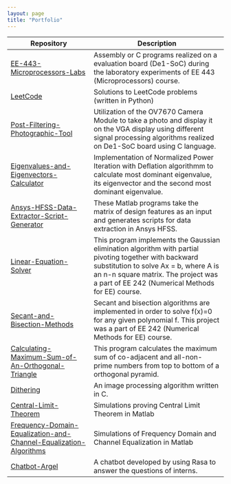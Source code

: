 ```yaml
---
layout: page
title: "Portfolio"
---
```


| Repository       | Description      |
|------------------|------------------|
| [EE-443-Microprocessors-Labs](https://github.com/oakati/EE-443-Microprocessors-Labs)| Assembly or C programs realized on a evaluation board (De1-SoC) during the laboratory experiments of EE 443 (Microprocessors) course. 
| [LeetCode](https://github.com/oakati/LeetCode)                                                                                                                        | Solutions to LeetCode problems (written in Python)       |
| [Post-Filtering-Photographic-Tool](https://github.com/oakati/Post-Filtering-Photographic-Tool)                                                                        | Utilization of the OV7670 Camera Module to take a photo and display it on the VGA display using different signal processing algorithms realized on De1-SoC board using C language.      |
| [Eigenvalues-and-Eigenvectors-Calculator](https://github.com/oakati/Eigenvalues-and-Eigenvectors-Calculator)                                                          | Implementation of Normalized Power Iteration with Deflation algorithmm to calculate most dominant eigenvalue, its eigenvector and the second most dominant eigenvalue. |
| [Ansys-HFSS-Data-Extractor-Script-Generator](https://github.com/oakati/Ansys-HFSS-Data-Extractor-Script-Generator)                                                    | These Matlab programs take the matrix of design features as an input and generates scripts for data extraction in Ansys HFSS.     |
| [Linear-Equation-Solver](https://github.com/oakati/Linear-Equation-Solver)                                                                                            | This program implements the Gaussian elimination algorithm with partial pivoting together with backward substitution to solve Ax = b, where A is an n-n square matrix. The project was a part of EE 242 (Numerical Methods for EE) course.      |
| [Secant-and-Bisection-Methods](https://github.com/oakati/Secant-and-Bisection-Methods)                                                                                | Secant and bisection algorithms are implemented in order to solve f(x)=0 for any given polynomial f. This project was a part of EE 242 (Numerical Methods for EE) course.      |
| [Calculating-Maximum-Sum-of-An-Orthogonal-Triangle](https://github.com/oakati/Calculating-Maximum-Sum-of-An-Orthogonal-Triangle)                                      | This program calculates the maximum sum of co-adjacent and all-non-prime numbers from top to bottom of a orthogonal pyramid. |
| [Dithering](https://github.com/oakati/Dithering)                                                                                                                      | An image processing algorithm written in C.     |
| [Central-Limit-Theorem](https://github.com/oakati/Central-Limit-Theorem)                                                                                              | Simulations proving Central Limit Theorem in Matlab      |
| [Frequency-Domain-Equalization-and-Channel-Equalization-Algorithms](https://github.com/oakati/Frequency-Domain-Equalization-and-Channel-Equalization-Algorithms)      | Simulations of Frequency Domain and Channel Equalization in Matlab      |
|[Chatbot-Argel](https://github.com/oakati/Chatbot-Argel)| A chatbot developed by using Rasa to answer the questions of interns.|

<!-- * [EE-443-Microprocessors-Labs](https://github.com/oakati/EE-443-Microprocessors-Labs)
* [LeetCode](https://github.com/oakati/LeetCode)
* [Post-Filtering-Photographic-Tool](https://github.com/oakati/Post-Filtering-Photographic-Tool)
* [Eigenvalues-and-Eigenvectors-Calculator](https://github.com/oakati/Eigenvalues-and-Eigenvectors-Calculator)
* [Ansys-HFSS-Data-Extractor-Script-Generator](https://github.com/oakati/Ansys-HFSS-Data-Extractor-Script-Generator)
* [Linear-Equation-Solver](https://github.com/oakati/Linear-Equation-Solver)
* [Secant-and-Bisection-Methods](https://github.com/oakati/Secant-and-Bisection-Methods)
* [Calculating-Maximum-Sum-of-An-Orthogonal-Triangle](https://github.com/oakati/Calculating-Maximum-Sum-of-An-Orthogonal-Triangle)
* [Dithering](https://github.com/oakati/Dithering)
* [Central-Limit-Theorem](https://github.com/oakati/Central-Limit-Theorem)
* [Frequency-Domain-Equalization-and-Channel-Equalization-Algorithms](https://github.com/oakati/Frequency-Domain-Equalization-and-Channel-Equalization-Algorithms)
 -->

